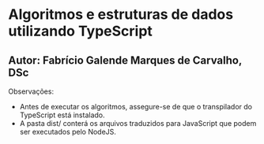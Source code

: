 <h1> Algoritmos e estruturas de dados utilizando  TypeScript</h1>
<h2> Autor: Fabrício Galende Marques de Carvalho, DSc </h2>

Observações: 
<ul>
<li>Antes de executar os algoritmos, assegure-se de que o transpilador do TypeScript está instalado. </li>

<li>A pasta dist/ conterá os arquivos traduzidos para JavaScript que podem ser executados pelo NodeJS.</li>
</ol>
